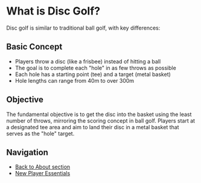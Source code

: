 # What is Disc Golf?

Disc golf is similar to traditional ball golf, with key differences:

## Basic Concept
- Players throw a disc (like a frisbee) instead of hitting a ball
- The goal is to complete each "hole" in as few throws as possible
- Each hole has a starting point (tee) and a target (metal basket)
- Hole lengths can range from 40m to over 300m

## Objective
The fundamental objective is to get the disc into the basket using the least number of throws, mirroring the scoring concept in ball golf. Players start at a designated tee area and aim to land their disc in a metal basket that serves as the "hole" target.

## Navigation
- [Back to About section](./about/)
- [New Player Essentials](./upcoming-events/new-player-essentials/)